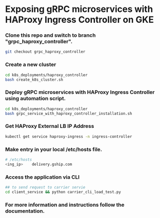 # Exposing gRPC microservices with HAProxy Ingress Controller on GKE

### Clone this repo and switch to branch "grpc_haproxy_controller".

```sh
git checkout grpc_haproxy_controller
```

### Create a new cluster

```sh
cd k8s_deployments/haproxy_controller
bash create_k8s_cluster.sh
```

### Deploy gRPC microservices with HAProxy Ingress Controller using automation script.

```sh
cd k8s_deployments/haproxy_controller
bash grpc_service_with_haproxy_controller_installation.sh
```

### Get HAProxy External LB IP Address  

```sh
kubectl get service haproxy-ingress -n ingress-controller
```

### Make entry in your local /etc/hosts file.  

```sh
# /etc/hosts
<ing_ip>	delivery.gship.com
```

### Access the application via CLI  

```sh
## to send request to carrier servie 
cd client_service && python carrier_cli_load_test.py 
```

### For more information and instructions follow the documentation.

